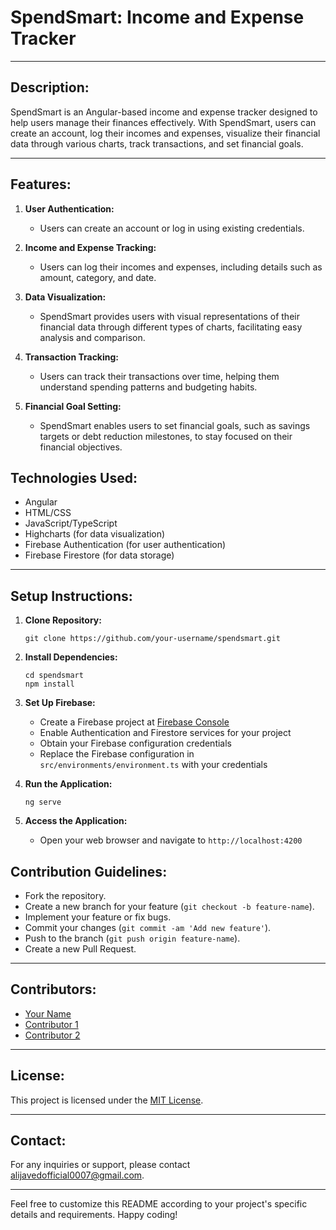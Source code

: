 # SpendSmart: Income and Expense Tracker

---

## Description:
SpendSmart is an Angular-based income and expense tracker designed to help users manage their finances effectively. With SpendSmart, users can create an account, log their incomes and expenses, visualize their financial data through various charts, track transactions, and set financial goals.

---

## Features:

1. **User Authentication:**
    - Users can create an account or log in using existing credentials.

2. **Income and Expense Tracking:**
    - Users can log their incomes and expenses, including details such as amount, category, and date.

3. **Data Visualization:**
    - SpendSmart provides users with visual representations of their financial data through different types of charts, facilitating easy analysis and comparison.

4. **Transaction Tracking:**
    - Users can track their transactions over time, helping them understand spending patterns and budgeting habits.

5. **Financial Goal Setting:**
    - SpendSmart enables users to set financial goals, such as savings targets or debt reduction milestones, to stay focused on their financial objectives.


## Technologies Used:
- Angular
- HTML/CSS
- JavaScript/TypeScript
- Highcharts (for data visualization)
- Firebase Authentication (for user authentication)
- Firebase Firestore (for data storage)

---

## Setup Instructions:

1. **Clone Repository:**
    ```
    git clone https://github.com/your-username/spendsmart.git
    ```

2. **Install Dependencies:**
    ```
    cd spendsmart
    npm install
    ```

3. **Set Up Firebase:**
    - Create a Firebase project at [Firebase Console](https://console.firebase.google.com/)
    - Enable Authentication and Firestore services for your project
    - Obtain your Firebase configuration credentials
    - Replace the Firebase configuration in `src/environments/environment.ts` with your credentials

4. **Run the Application:**
    ```
    ng serve
    ```

5. **Access the Application:**
    - Open your web browser and navigate to `http://localhost:4200`

## Contribution Guidelines:
- Fork the repository.
- Create a new branch for your feature (`git checkout -b feature-name`).
- Implement your feature or fix bugs.
- Commit your changes (`git commit -am 'Add new feature'`).
- Push to the branch (`git push origin feature-name`).
- Create a new Pull Request.

---

## Contributors:
- [Your Name](https://github.com/your-username)
- [Contributor 1](https://github.com/contributor1)
- [Contributor 2](https://github.com/contributor2)

---

## License:
This project is licensed under the [MIT License](LICENSE).

---

## Contact:
For any inquiries or support, please contact [alijavedofficial0007@gmail.com](mailto:alijavedofficial0007@gmail.com).

---

Feel free to customize this README according to your project's specific details and requirements. Happy coding!

